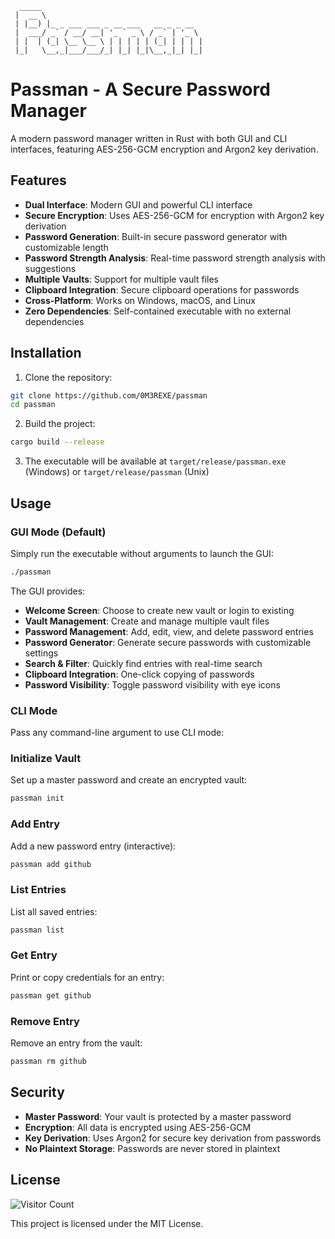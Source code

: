 ```
  _____                                    
 |  __ \                                   
 | |__) |_ _ ___ ___ _ __ ___   __ _ _ __  
 |  ___/ _` / __/ __| '_ ` _ \ / _` | '_ \ 
 | |  | (_| \__ \__ \ | | | | | (_| | | | |
 |_|   \__,_|___/___/_| |_| |_|\__,_|_| |_|
```                                       
                                           
# Passman - A Secure Password Manager

A modern password manager written in Rust with both GUI and CLI interfaces, featuring AES-256-GCM encryption and Argon2 key derivation.

## Features

- **Dual Interface**: Modern GUI and powerful CLI interface
- **Secure Encryption**: Uses AES-256-GCM for encryption with Argon2 key derivation
- **Password Generation**: Built-in secure password generator with customizable length
- **Password Strength Analysis**: Real-time password strength analysis with suggestions
- **Multiple Vaults**: Support for multiple vault files
- **Clipboard Integration**: Secure clipboard operations for passwords
- **Cross-Platform**: Works on Windows, macOS, and Linux
- **Zero Dependencies**: Self-contained executable with no external dependencies

## Installation

1. Clone the repository:
```bash
git clone https://github.com/0M3REXE/passman
cd passman
```

2. Build the project:
```bash
cargo build --release
```

3. The executable will be available at `target/release/passman.exe` (Windows) or `target/release/passman` (Unix)

## Usage

### GUI Mode (Default)
Simply run the executable without arguments to launch the GUI:
```bash
./passman
```

The GUI provides:
- **Welcome Screen**: Choose to create new vault or login to existing
- **Vault Management**: Create and manage multiple vault files
- **Password Management**: Add, edit, view, and delete password entries
- **Password Generator**: Generate secure passwords with customizable settings
- **Search & Filter**: Quickly find entries with real-time search
- **Clipboard Integration**: One-click copying of passwords
- **Password Visibility**: Toggle password visibility with eye icons

### CLI Mode
Pass any command-line argument to use CLI mode:

### Initialize Vault
Set up a master password and create an encrypted vault:
```bash
passman init
```

### Add Entry
Add a new password entry (interactive):
```bash
passman add github
```

### List Entries
List all saved entries:
```bash
passman list
```

### Get Entry
Print or copy credentials for an entry:
```bash
passman get github
```

### Remove Entry
Remove an entry from the vault:
```bash
passman rm github
```

## Security

- **Master Password**: Your vault is protected by a master password
- **Encryption**: All data is encrypted using AES-256-GCM
- **Key Derivation**: Uses Argon2 for secure key derivation from passwords
- **No Plaintext Storage**: Passwords are never stored in plaintext

## License
![Visitor Count](https://komarev.com/ghpvc/?username=0M3REXE&repo=your-repo&style=for-the-badge&color=brightgreen)


This project is licensed under the MIT License.
